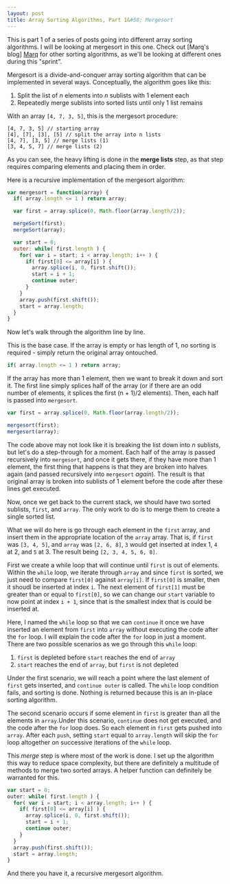 ```yaml
---
layout: post
title: Array Sorting Algorithms, Part 1&#58; Mergesort
---
```

<!-- links -->

[Marq]: http://marqshort.github.io/

<!-- post -->

This is part 1 of a series of posts going into different array sorting algorithms. I will be looking at mergesort in this one. Check out [Marq's blog] [Marq] for other sorting algorithms, as we'll be looking at different ones during this "sprint".

Mergesort is a divide-and-conquer array sorting algorithm that can be implemented in several ways. Conceptually, the algorithm goes like this:

1. Split the list of _n_ elements into _n_ sublists with 1 element each
2. Repeatedly merge sublists into sorted lists until only 1 list remains

<!--excerpt-->

With an array `[4, 7, 3, 5]`, this is the mergesort procedure:

```
[4, 7, 3, 5] // starting array
[4], [7], [3], [5] // split the array into n lists
[4, 7], [3, 5] // merge lists (1)
[3, 4, 5, 7] // merge lists (2)
```

As you can see, the heavy lifting is done in the **merge lists** step, as that step requires comparing elements and placing them in order.

Here is a recursive implementation of the mergesort algorithm:

```javascript
var mergesort = function(array) {
  if( array.length <= 1 ) return array;

  var first = array.splice(0, Math.floor(array.length/2));

  mergeSort(first);
  mergeSort(array);

  var start = 0;
  outer: while( first.length ) {
    for( var i = start; i < array.length; i++ ) {
      if( first[0] <= array[i] ) {
        array.splice(i, 0, first.shift());
        start = i + 1;
        continue outer;
      }
    }
    array.push(first.shift());
    start = array.length;
  }
}
```

Now let's walk through the algorithm line by line.

This is the base case. If the array is empty or has length of 1, no sorting is required - simply return the original array ontouched.

```javascript
if( array.length <= 1 ) return array;
```

If the array has more than 1 element, then we want to break it down and sort it. The first line simply splices half of the array (or if there are an odd number of elements, it splices the first (n + 1)/2 elements). Then, each half is passed into `mergesort`.

```javascript
var first = array.splice(0, Math.floor(array.length/2));

mergesort(first);
mergesort(array);
```

The code above may not look like it is breaking the list down into _n_ sublists, but let's do a step-through for a moment. Each half of the array is passed recursively into `mergesort`, and once it gets there, if they have more than 1 element, the first thing that happens is that they are broken into halves again (and passed recursively into `mergesort` _again_). The result is that original array is broken into sublists of 1 element before the code after these lines get executed.

Now, once we get back to the current stack, we should have two sorted sublists, `first`, and `array`. The only work to do is to merge them to create a single sorted list.

What we will do here is go through each element in the `first` array, and insert them in the appropriate location of the `array` array. That is, if `first` was `[3, 4, 5]`, and `array` was `[2, 6, 8]`, `3` would get inserted at index 1, `4` at 2, and `5` at 3. The result being `[2, 3, 4, 5, 6, 8]`.

First we create a while loop that will continue until `first` is out of elements. Within the `while` loop, we iterate through `array` and since `first` is sorted, we just need to compare `first[0]` against `array[i]`. If `first[0]` is smaller, then it shoudl be inserted at index `i`. The next element of `first[1]` must be greater than or equal to `first[0]`, so we can change our `start` variable to now point at index `i + 1`, since that is the smallest index that is could be inserted at.

Here, I named the `while` loop so that we can `continue` it once we have inserted an element from `first` into `array` without executing the code after the `for` loop. I will explain the code after the `for` loop in just a moment. There are two possible scenarios as we go through this `while` loop:

1. `first` is depleted before `start` reaches the end of `array`
2. `start` reaches the end of `array`, but `first` is not depleted

Under the first scenario, we will reach a point where the last element of `first` gets inserted, and `continue outer` is called. The `while` loop condition fails, and sorting is done. Nothing is returned because this is an in-place sorting algorithm.

The second scenario occurs if some element in `first` is greater than all the elements in `array`.Under this scenario, `continue` does not get executed, and the code after the `for` loop does. So each element in `first` gets pushed into `array`. After each `push`, setting `start` equal to `array.length` will skip the `for` loop altogether on successive iterations of the `while` loop.

This _merge_ step is where most of the work is done. I set up the algorithm this way to reduce space complexity, but there are definitely a multitude of methods to merge two sorted arrays. A helper function can definitely be warranted for this.

```javascript
var start = 0;
outer: while( first.length ) {
  for( var i = start; i < array.length; i++ ) {
    if( first[0] <= array[i] ) {
      array.splice(i, 0, first.shift());
      start = i + 1;
      continue outer;
    }
  }
  array.push(first.shift());
  start = array.length;
}
```

And there you have it, a recursive mergesort algorithm.

